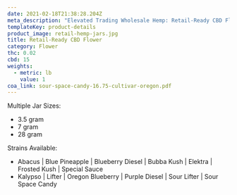 ```yaml
---
date: 2021-02-18T21:38:28.204Z
meta_description: "Elevated Trading Wholesale Hemp: Retail-Ready CBD Flower"
templateKey: product-details
product_image: retail-hemp-jars.jpg
title: Retail-Ready CBD Flower
category: Flower
thc: 0.02
cbd: 15
weights:
  - metric: lb
    value: 1
coa_link: sour-space-candy-16.75-cultivar-oregon.pdf
---
```

Multiple Jar Sizes:

* 3.5 gram
* 7 gram
* 28 gram

Strains Available:

* Abacus | Blue Pineapple | Blueberry Diesel | Bubba Kush | Elektra | Frosted Kush | Special Sauce
* Kalypso | Lifter | Oregon Blueberry | Purple Diesel | Sour Lifter | Sour Space Candy